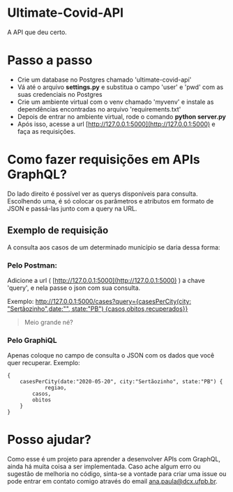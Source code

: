 # Ultimate-Covid-API
A API que deu certo.

# Passo a passo

* Crie um database no Postgres chamado 'ultimate-covid-api'
* Vá até o arquivo **settings.py** e substitua o campo 'user' e 'pwd' com as suas credenciais no Postgres
* Crie um ambiente virtual com o venv chamado 'myvenv' e instale as dependências encontradas no arquivo 'requirements.txt'
* Depois de entrar no ambiente virtual, rode o comando **python server.py**
* Após isso, acesse a url [http://127.0.0.1:5000](http://127.0.0.1:5000) e faça as requisições.

# Como fazer requisições em APIs GraphQL?

Do lado direito é possível ver as querys disponíveis para consulta. Escolhendo uma, é só colocar os parâmetros e atributos em formato de JSON e passá-las junto com a query na URL.

## Exemplo de requisição
A consulta aos casos de um determinado município se daria dessa forma:

 ### Pelo Postman:
 Adicione a url ( [http://127.0.0.1:5000](http://127.0.0.1:5000) ) a chave 'query', e nela passe o json com sua consulta.
 
Exemplo: 
[http://127.0.0.1:5000/cases?query={casesPerCity(city: "Sertãozinho",date:"", state:"PB") {casos,obitos,recuperados}}](http://127.0.0.1:5000/cases%20?query=%7B%20%09casesPerCity%28city:%20%22Sert%C3%A3ozinho%22,%20date:%22%22,%20state:%22PB%22%29%20%7B%20%09%09casos,%20%09%09obitos,%20%20%09%09recuperados%20%09%7D%20%09%20%7D)

>Meio grande né?   

### Pelo GraphiQL
Apenas coloque no campo de consulta o JSON com os dados que você quer recuperar.
Exemplo:

    {
    	casesPerCity(date:"2020-05-20", city:"Sertãozinho", state:"PB") {
	    		regiao,
    		casos,
    		obitos
    	}
    }

# Posso ajudar?
Como esse é um projeto para aprender a desenvolver APIs com GraphQL, ainda há muita coisa a ser implementada. Caso ache algum erro ou sugestão de melhoria no código, sinta-se a vontade para criar uma issue ou pode entrar em contato comigo através do email ana.paula@dcx.ufpb.br.
